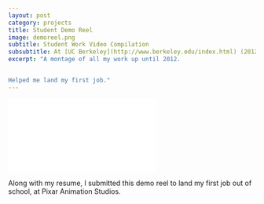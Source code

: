 ```yaml
---
layout: post
category: projects
title: Student Demo Reel
image: demoreel.png
subtitle: Student Work Video Compilation
subsubtitle: At [UC Berkeley](http://www.berkeley.edu/index.html) (2012)
excerpt: "A montage of all my work up until 2012.


Helped me land my first job."
---
```

<iframe class="video"
  src="//www.youtube.com/embed/tqh37JAdCp0?autoplay=1&loop=1&playlist=tqh37JAdCp0"
  frameborder="0"
  allowfullscreen></iframe>

Along with my resume, I submitted this demo reel to land my first job out of
school, at Pixar Animation Studios.

